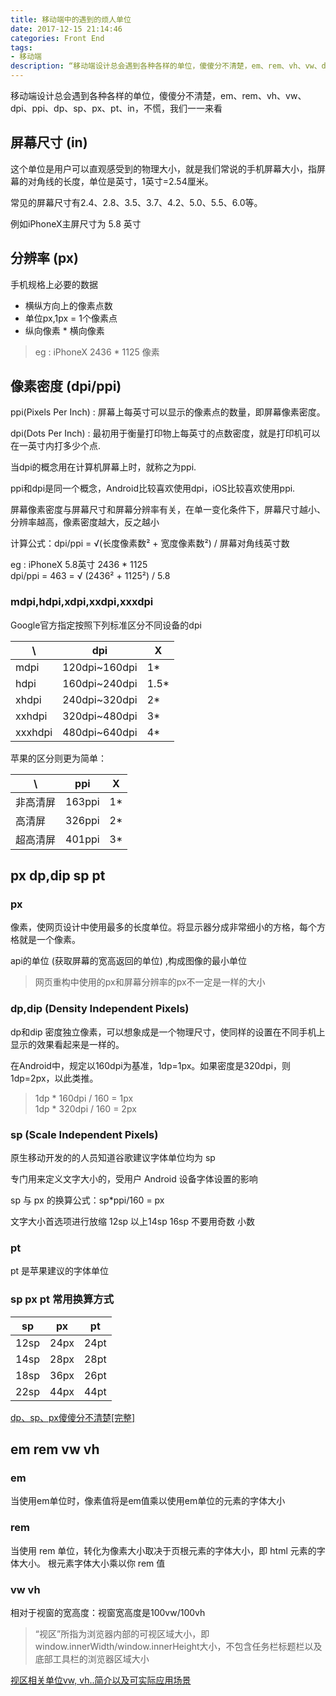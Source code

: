 ```yaml
---
title: 移动端中的遇到的烦人单位
date: 2017-12-15 21:14:46
categories: Front End
tags: 
- 移动端
description: “移动端设计总会遇到各种各样的单位，傻傻分不清楚，em、rem、vh、vw、dpi、ppi、dp、sp、px、pt、in，吃口药，不慌，我们一一来看“
---
```

移动端设计总会遇到各种各样的单位，傻傻分不清楚，em、rem、vh、vw、dpi、ppi、dp、sp、px、pt、in，不慌，我们一一来看
## 屏幕尺寸 (in)

这个单位是用户可以直观感受到的物理大小，就是我们常说的手机屏幕大小，指屏幕的对角线的长度，单位是英寸，1英寸=2.54厘米。    

常见的屏幕尺寸有2.4、2.8、3.5、3.7、4.2、5.0、5.5、6.0等。

例如iPhoneX主屏尺寸为 5.8 英寸

## 分辨率 (px)

手机规格上必要的数据

- 横纵方向上的像素点数
- 单位px,1px = 1个像素点
- 纵向像素 * 横向像素
> eg : iPhoneX  2436 * 1125 像素

## 像素密度 (dpi/ppi)

ppi(Pixels Per Inch) : 屏幕上每英寸可以显示的像素点的数量，即屏幕像素密度。

dpi(Dots Per Inch) : 最初用于衡量打印物上每英寸的点数密度，就是打印机可以在一英寸内打多少个点.

当dpi的概念用在计算机屏幕上时，就称之为ppi.

ppi和dpi是同一个概念，Android比较喜欢使用dpi，iOS比较喜欢使用ppi.

屏幕像素密度与屏幕尺寸和屏幕分辨率有关，在单一变化条件下，屏幕尺寸越小、分辨率越高，像素密度越大，反之越小

计算公式：dpi/ppi = √(长度像素数² + 宽度像素数²) / 屏幕对角线英寸数

eg : iPhoneX 5.8英寸 2436 * 1125   
dpi/ppi = 463 = √ (2436² + 1125²) / 5.8

### mdpi,hdpi,xdpi,xxdpi,xxxdpi

Google官方指定按照下列标准区分不同设备的dpi

\ | dpi | X
---|--- | ---
mdpi | 120dpi~160dpi | 1*    
hdpi | 160dpi~240dpi | 1.5*    
xhdpi| 240dpi~320dpi | 2*    
xxhdpi| 320dpi~480dpi| 3*   
xxxhdpi| 480dpi~640dpi| 4*    

苹果的区分则更为简单：

\ | ppi | X
---|---|---
非高清屏| 163ppi| 1*
高清屏| 326ppi| 2*
超高清屏| 401ppi| 3*

## px dp,dip sp pt

### px

像素，使网页设计中使用最多的长度单位。将显示器分成非常细小的方格，每个方格就是一个像素。

api的单位 (获取屏幕的宽高返回的单位) ,构成图像的最小单位

> 网页重构中使用的px和屏幕分辨率的px不一定是一样的大小

### dp,dip (Density Independent Pixels)

dp和dip 密度独立像素，可以想象成是一个物理尺寸，使同样的设置在不同手机上显示的效果看起来是一样的。

在Android中，规定以160dpi为基准，1dp=1px。如果密度是320dpi，则1dp=2px，以此类推。

> 1dp * 160dpi / 160 = 1px  
1dp * 320dpi / 160 = 2px

### sp (Scale Independent Pixels)

原生移动开发的的人员知道谷歌建议字体单位均为 sp    

专门用来定义文字大小的，受用户 Android 设备字体设置的影响

sp 与 px 的换算公式：sp*ppi/160 = px

文字大小首选项进行放缩 12sp 以上14sp 16sp 不要用奇数 小数

### pt

pt 是苹果建议的字体单位

### sp px pt 常用换算方式

sp | px | pt
---|--- | ---
12sp | 24px | 24pt
14sp | 28px | 28pt
18sp | 36px | 26pt
22sp | 44px | 44pt

[dp、sp、px傻傻分不清楚[完整]](https://zhuanlan.zhihu.com/zhezhexiong/19565895)

## em rem vw vh

### em 

当使用em单位时，像素值将是em值乘以使用em单位的元素的字体大小

### rem 

当使用 rem 单位，转化为像素大小取决于页根元素的字体大小，即 html 元素的字体大小。 根元素字体大小乘以你 rem 值

### vw vh 

相对于视窗的宽高度：视窗宽高度是100vw/100vh

> “视区”所指为浏览器内部的可视区域大小，即window.innerWidth/window.innerHeight大小，不包含任务栏标题栏以及底部工具栏的浏览器区域大小

[视区相关单位vw, vh..简介以及可实际应用场景](http://www.zhangxinxu.com/wordpress/2012/09/new-viewport-relative-units-vw-vh-vm-vmin/)